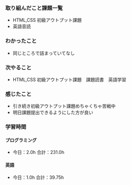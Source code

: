 ### 取り組んだこと課題一覧
- HTML,CSS 初級アウトプット課題
- 英語音読
### わかったこと
- 同じところで詰まっていてなし
### 次やること
- HTML,CSS 初級アウトプット課題　課題読書　英語学習
### 感じたこと
- 引き続き初級アウトプット課題めちゃくちゃ苦戦中
- 明日課題提出できるようにした方が良い
### 学習時間
#### プログラミング
- 今日：2.0h 合計：231.0h
#### 英語
- 今日：1.0h 合計：39.75h